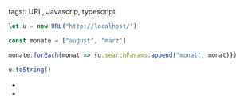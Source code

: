 tags:: URL, Javascrip, typescript
```javascript
let u = new URL("http://localhost/")

const monate = ["august", "märz"]

monate.forEach(monat => {u.searchParams.append("monat", monat)})

u.toString()
```

-
-
